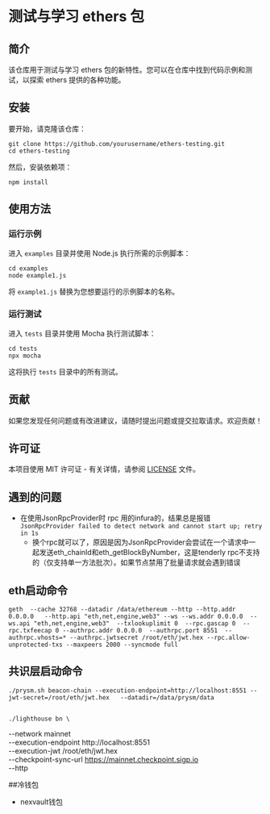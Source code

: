 # 测试与学习 ethers 包

## 简介

该仓库用于测试与学习 ethers 包的新特性。您可以在仓库中找到代码示例和测试，以探索 ethers 提供的各种功能。

## 安装

要开始，请克隆该仓库：

```
git clone https://github.com/yourusername/ethers-testing.git
cd ethers-testing
```

然后，安装依赖项：

```
npm install
```

## 使用方法

### 运行示例

进入 `examples` 目录并使用 Node.js 执行所需的示例脚本：

```
cd examples
node example1.js
```

将 `example1.js` 替换为您想要运行的示例脚本的名称。

### 运行测试

进入 `tests` 目录并使用 Mocha 执行测试脚本：

```
cd tests
npx mocha
```

这将执行 `tests` 目录中的所有测试。

## 贡献

如果您发现任何问题或有改进建议，请随时提出问题或提交拉取请求。欢迎贡献！

## 许可证

本项目使用 MIT 许可证 - 有关详情，请参阅 [LICENSE](LICENSE) 文件。


## 遇到的问题

- 在使用JsonRpcProvider时 rpc 用的infura的，结果总是报错
    ```JsonRpcProvider failed to detect network and cannot start up; retry in 1s```
    -  换个rpc就可以了，原因是因为JsonRpcProvider会尝试在一个请求中一起发送eth_chainId和eth_getBlockByNumber，这是tenderly rpc不支持的（仅支持单一方法批次）。如果节点禁用了批量请求就会遇到错误



## eth启动命令
    geth  --cache 32768 --datadir /data/ethereum --http --http.addr 0.0.0.0   --http.api "eth,net,engine,web3" --ws --ws.addr 0.0.0.0  --ws.api "eth,net,engine,web3"  --txlookuplimit 0  --rpc.gascap 0  --rpc.txfeecap 0 --authrpc.addr 0.0.0.0  --authrpc.port 8551  --authrpc.vhosts=* --authrpc.jwtsecret /root/eth/jwt.hex --rpc.allow-unprotected-txs --maxpeers 2000 --syncmode full


## 共识层启动命令

    ./prysm.sh beacon-chain --execution-endpoint=http://localhost:8551 --jwt-secret=/root/eth/jwt.hex   --datadir=/data/prysm/data 


    ./lighthouse bn \
  --network mainnet \
  --execution-endpoint http://localhost:8551 \
  --execution-jwt /root/eth/jwt.hex \
  --checkpoint-sync-url https://mainnet.checkpoint.sigp.io \
  --http



##冷钱包

- nexvault钱包




